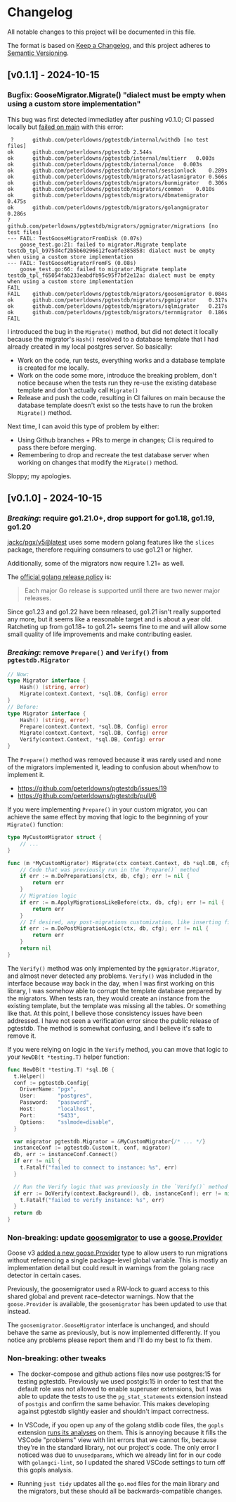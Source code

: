 # Changelog

All notable changes to this project will be documented in this file.

The format is based on [Keep a Changelog](https://keepachangelog.com/en/1.1.0/),
and this project adheres to [Semantic Versioning](https://semver.org/spec/v2.0.0.html).

<!-- 
### Added
### Fixed
### Changed
### Deprecated
### Removed
### Security
-->

## [v0.1.1] - 2024-10-15

### Bugfix: GooseMigrator.Migrate() "dialect must be empty when using a custom store implementation"

This bug was first detected immediatley after pushing v0.1.0; CI passed locally
but [failed on main](https://github.com/peterldowns/pgtestdb/actions/runs/11353832019/job/31579725492) with this error:

```
 ?   	github.com/peterldowns/pgtestdb/internal/withdb	[no test files]
ok  	github.com/peterldowns/pgtestdb	2.544s
ok  	github.com/peterldowns/pgtestdb/internal/multierr	0.003s
ok  	github.com/peterldowns/pgtestdb/internal/once	0.003s
ok  	github.com/peterldowns/pgtestdb/internal/sessionlock	0.289s
ok  	github.com/peterldowns/pgtestdb/migrators/atlasmigrator	0.566s
ok  	github.com/peterldowns/pgtestdb/migrators/bunmigrator	0.306s
ok  	github.com/peterldowns/pgtestdb/migrators/common	0.010s
ok  	github.com/peterldowns/pgtestdb/migrators/dbmatemigrator	0.475s
ok  	github.com/peterldowns/pgtestdb/migrators/golangmigrator	0.286s
?   	github.com/peterldowns/pgtestdb/migrators/pgmigrator/migrations	[no test files]
--- FAIL: TestGooseMigratorFromDisk (0.07s)
    goose_test.go:21: failed to migrator.Migrate template testdb_tpl_b975d4cf2b5b60296612fea0fe385858: dialect must be empty when using a custom store implementation
--- FAIL: TestGooseMigratorFromFS (0.08s)
    goose_test.go:66: failed to migrator.Migrate template testdb_tpl_f65054fab233eabdfb95c95f7bf2e12a: dialect must be empty when using a custom store implementation
FAIL
FAIL	github.com/peterldowns/pgtestdb/migrators/goosemigrator	0.084s
ok  	github.com/peterldowns/pgtestdb/migrators/pgmigrator	0.317s
ok  	github.com/peterldowns/pgtestdb/migrators/sqlmigrator	0.217s
ok  	github.com/peterldowns/pgtestdb/migrators/ternmigrator	0.186s
FAIL
```

I introduced the bug in the `Migrate()` method, but did not detect it locally because
the migrator's `Hash()` resolved to a database template that I had already created
in my local postgres server. So basically:

- Work on the code, run tests, everything works and a database template is created
  for me locally.
- Work on the code some more, introduce the breaking problem, don't notice because
  when the tests run they re-use the existing database template and don't actually
  call `Migrate()`
- Release and push the code, resulting in CI failures on main because the database
  template doesn't exist so the tests have to run the broken `Migrate()` method.

Next time, I can avoid this type of problem by either:

- Using Github branches + PRs to merge in changes; CI is required to pass there before
  merging.
- Remembering to drop and recreate the test database server when working on changes that
  modify the `Migrate()` method.

Sloppy; my apologies.

## [v0.1.0] - 2024-10-15

### *Breaking*: require go1.21.0+, drop support for go1.18, go1.19, go1.20

[jackc/pgx/v5@latest](https://github.com/jackc/pgx/) uses some modern golang features
like the `slices` package, therefore requiring consumers to use go1.21 or higher.

Additionally, some of the migrators now require 1.21+ as well.

The [official golang release policy](https://go.dev/doc/devel/release#policy) is:

> Each major Go release is supported until there are two newer major releases.

Since go1.23 and go1.22 have been released, go1.21 isn't really supported any
more, but it seems like a reasonable target and is about a year old. Ratcheting
up from go1.18+ to go1.21+ seems fine to me and will allow some small quality of
life improvements and make contributing easier.

### *Breaking*: remove `Prepare()` and `Verify()` from `pgtestdb.Migrator`

```go
// Now:
type Migrator interface {
    Hash() (string, error)
    Migrate(context.Context, *sql.DB, Config) error
}
// Before:
type Migrator interface {
    Hash() (string, error)
    Prepare(context.Context, *sql.DB, Config) error
    Migrate(context.Context, *sql.DB, Config) error
    Verify(context.Context, *sql.DB, Config) error
}
```

The `Prepare()` method was removed because it was rarely used and none of the
migrators implemented it, leading to confusion about when/how to implement it.

- https://github.com/peterldowns/pgtestdb/issues/19
- https://github.com/peterldowns/pgtestdb/pull/6


If you were implementing `Prepare()` in your custom migrator, you can achieve the same
effect by moving that logic to the beginning of your `Migrate()` function:

```go
type MyCustomMigrator struct {
    // ...
}

func (m *MyCustomMigrator) Migrate(ctx context.Context, db *sql.DB, cfg Config) error {
    // Code that was previously run in the `Prepare()` method
    if err := m.DoPreparations(ctx, db, cfg); err != nil {
        return err
    }
    // Migration logic
    if err := m.ApplyMigrationsLikeBefore(ctx, db, cfg); err != nil {
        return err
    }
    // If desired, any post-migrations customization, like inserting fixture data
    if err := m.DoPostMigrationLogic(ctx, db, cfg); err != nil {
        return err
    }
    return nil
}
```

The `Verify()` method was only implemented by the `pgmigrator.Migrator`, and
almost never detected any problems. `Verify()` was included in the interface
because way back in the day, when I was first working on this library, I was
somehow able to corrupt the template database prepared by the migrators.  When
tests ran, they would create an instance from the existing template, but the
template was missing all the tables. Or something like that. At this point, I
believe those consistency issues have been addressed.  I have not seen a
verification error since the public release of pgtestdb. The method is somewhat
confusing, and I believe it's safe to remove it.

If you were relying on logic in the `Verify` method, you can move that logic to
your `NewDB(t *testing.T)` helper function:

```go
func NewDB(t *testing.T) *sql.DB {
  t.Helper()
  conf := pgtestdb.Config{
    DriverName: "pgx",
    User:       "postgres",
    Password:   "password",
    Host:       "localhost",
    Port:       "5433",
    Options:    "sslmode=disable",
  }

  var migrator pgtestdb.Migrator = &MyCustomMigrator{/* ... */}
  instanceConf := pgtestdb.Custom(t, conf, migrator)
  db, err := instanceConf.Connect()
  if err != nil {
    t.Fatalf("failed to connect to instance: %s", err)
  }

  // Run the Verify logic that was previously in the `Verify()` method of `MyCustomMigrator`
  if err := DoVerify(context.Background(), db, instanceConf); err != nil {
    t.Fatalf("failed to verify instance: %s", err)
  }
  return db
}
```

### Non-breaking: update [goosemigrator](/migrators/goosemigrator/) to use a [goose.Provider](https://pressly.github.io/goose/documentation/provider/)

Goose v3 [added a new goose.Provider](https://pressly.github.io/goose/blog/2023/goose-provider/) type to allow
users to run migrations without referencing a single package-level global variable. This is mostly an implementation
detail but could result in warnings from the golang race detector in certain cases.

Previously, the goosemigrator used a RW-lock to guard access to this shared
global and prevent race-detector warnings. Now that the `goose.Provider` is
available, the `goosemigrator` has been updated to use that instead.

The `goosemigrator.GooseMigrator` interface is unchanged, and should behave the
same as previously, but is now implemented differently. If you notice any
problems please report them and I'll do my best to fix them.

### Non-breaking: other tweaks

- The docker-compose and github actions files now use postgres:15 for testing
  pgtestdb. Previously we used postgis:15 in order to test that the default role
  was not allowed to enable superuser extensions, but I was able to update the
  tests to use the `pg_stat_statements` extension instead of `postgis` and confirm
  the same behavior. This makes developing against pgtestdb slightly easier and
  shouldn't impact correctness.

- In VSCode, if you open up any of the golang stdlib code files, the `gopls` extension
  [runs its analyses](https://github.com/golang/tools/blob/master/gopls/doc/analyzers.md) on them.
  This is annoying because it fills the VSCode "problems" view with lint errors that we cannot fix,
  because they're in the standard library, not our project's code. The only error I noticed was
  due to `unusedparams`, which we already lint for in our code with `golangci-lint`, so I updated
  the shared VSCode settings to turn off this gopls analysis.

 - Running `just tidy` updates all the `go.mod` files for the main library and
   the migrators, but these should all be backwards-compatible changes. 
